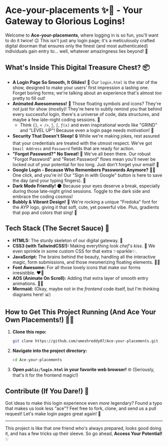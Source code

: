 # Ace-your-placements ✨🚀 - Your Gateway to Glorious Logins!

Welcome to **Ace-your-placements**, where logging in is so fun, you'll want to do it twice! 😉 This isn't just any login page; it's a meticulously crafted digital doorman that ensures only the finest (and most authenticated) individuals gain entry to... well, whatever amazingness lies beyond! 🚪

## What's Inside This Digital Treasure Chest? 📦

*   **A Login Page So Smooth, It Glides!** 🕺  Our `login.html` is the star of the show, designed to make your users' first impression a lasting one. Forget boring forms; we're talking about an experience that's almost *too* pretty to fill out!
*   **Animated Awesomeness!** 💫  Those floating symbols and icons? They're not just for show (mostly)! They're here to subtly remind you that behind every successful login, there's a universe of code, data structures, and maybe a few late-night coding sessions. 🌌
    *   Think `{}`, `< />`, `∑`, `∫`, `ƒ(x)` and even inspirational words like "GRIND" and "LEVEL UP"! Because even a login page needs motivation! 💪
*   **Security That Doesn't Sleep!** 🔒 While we're making jokes, rest assured that your credentials are treated with the utmost respect. We've got `Email Address` and `Password` fields that are ready for action.
*   **"Forgot Password?" No Sweat!** 🧠 We've all been there. Our robust "Forgot Password" and "Reset Password" flows mean you'll never be locked out of your potential for too long. Just don't forget your email! 📧
*   **Google Login - Because Who Remembers Passwords Anymore?** 🤷‍♀️ One click, and you're in! Our "Sign in with Google" button is here to save the day (and your typing fingers). 🚀
*   **Dark Mode Friendly!** 🌑 Because your eyes deserve a break, especially during those late-night grind sessions. Toggle to the dark side and embrace the coding cosmos!
*   **Bubbly & Vibrant Design!** 🎨 We're rocking a unique "Fredoka" font for the AYP logo, giving it that soft, cute, yet powerful vibe. Plus, gradients that pop and colors that sing! 🎤

## Tech Stack (The Secret Sauce) 🧪

*   **HTML5:** The sturdy skeleton of our digital gateway. 🦴
*   **CSS3 (with TailwindCSS!):** Making everything look *chef's kiss*. 💅 We even sprinkle in some custom CSS for that extra ✨sparkle✨.
*   **JavaScript:** The brains behind the beauty, handling all the interactive magic, form submissions, and those mesmerizing floating elements. 🧠✨
*   **Font Awesome:** For all those lovely icons that make our forms irresistible. ❤️‍🔥
*   **AOS (Animate On Scroll):** Adding that extra layer of smooth entry animations. 🚶‍♀️
*   **Mermaid:** (Okay, maybe not in the *frontend* code itself, but I'm thinking diagrams here! 📊)

## How to Get This Project Running (And Ace Your Own Placements!) 🏃‍♀️

1.  **Clone this repo:**
    ```bash
    git clone https://github.com/umeshreddy07/Ace-your-placements.git
    ```
2.  **Navigate into the project directory:**
    ```bash
    cd Ace-your-placements
    ```
3.  **Open `public/login.html` in your favorite web browser!** 🌐 (Seriously, that's it for the frontend magic!)

## Contribute (If You Dare!) 🤝

Got ideas to make this login experience even *more* legendary? Found a typo that makes us look less "ace"? Feel free to fork, clone, and send us a pull request! Let's make login pages great again! 🌟

---

This project is like that one friend who's always prepared, looks good doing it, and has a few tricks up their sleeve. So go ahead, **Access Your Potential!** 💡